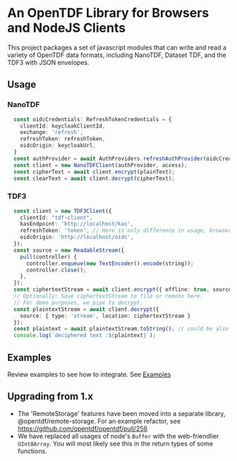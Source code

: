 # An OpenTDF Library for Browsers and NodeJS Clients

This project packages a set of javascript modules that can write and read
a variety of OpenTDF data formats, including NanoTDF, Dataset TDF, and the
TDF3 with JSON envelopes.

## Usage

### NanoTDF
```typescript
  const oidcCredentials: RefreshTokenCredentials = {
    clientId: keycloakClientId,
    exchange: 'refresh',
    refreshToken: refreshToken,
    oidcOrigin: keycloakUrl,
  }
  const authProvider = await AuthProviders.refreshAuthProvider(oidcCredentials);
  const client = new NanoTDFClient(authProvider, access);
  const cipherText = await client.encrypt(plainText);
  const clearText = await client.decrypt(cipherText);
```

### TDF3

```typescript
  const client = new TDF3Client({
    clientId: "tdf-client",
    kasEndpoint: 'http://localhost/kas',
    refreshToken: 'token', // Here is only difference in usage, browser build needs oidc tocken
    oidcOrigin: 'http://localhost/oidc',
  });
  const source = new ReadableStream({
    pull(controller) {
      controller.enqueue(new TextEncoder().encode(string));
      controller.close();
    },
  });
  const ciphertextStream = await client.encrypt({ offline: true, source });
  // Optionally: Save ciphertextStream to file or remote here.
  // For demo purposes, we pipe to decrypt.
  const plaintextStream = await client.decrypt({
    source: { type: 'stream', location: ciphertextStream }
  });
  const plaintext = await plaintextStream.toString(); // could be also ct.toFile('img.jpg');
  console.log(`deciphered text :${plaintext}`);
```

## Examples

Review examples to see how to integrate. See [Examples](https://github.com/opentdf/opentdf/tree/main/examples)

## Upgrading from 1.x

- The 'RemoteStorage' features have been moved into a separate library, @opentdf/remote-storage. 
  For an example refactor, see https://github.com/opentdf/opentdf/pull/256
- We have replaced all usages of node's `Buffer` with the web-friendlier `UInt8Array`.
  You will most likely see this in the return types of some functions.
